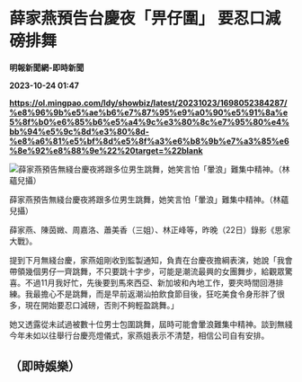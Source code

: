 # 薛家燕預告台慶夜「畀仔圍」 要忍口減磅排舞
**明報新聞網-即時新聞**

**2023-10-24 01:47**

**https://ol.mingpao.com/ldy/showbiz/latest/20231023/1698052384287/%e8%96%9b%e5%ae%b6%e7%87%95%e9%a0%90%e5%91%8a%e5%8f%b0%e6%85%b6%e5%a4%9c%e3%80%8c%e7%95%80%e4%bb%94%e5%9c%8d%e3%80%8d-%e8%a6%81%e5%bf%8d%e5%8f%a3%e6%b8%9b%e7%a3%85%e6%8e%92%e8%88%9e%22%20target=%22blank**

![薛家燕預告無綫台慶夜將跟多位男生跳舞，她笑言怕「暈浪」難集中精神。（林蘊兒攝）](https://fs.mingpao.com/ldy/20231023/s00009/9609d6f3e8b8578c32a2ccede2cd9f8e.jpg)

薛家燕預告無綫台慶夜將跟多位男生跳舞，她笑言怕「暈浪」難集中精神。（林蘊兒攝）

薛家燕、陳茵媺、周嘉洛、蕭美香（三姐）、林正峰等，昨晚（22日）錄影《思家大戰》。

提到下月無綫台慶，家燕姐剛收到監製通知，負責在台慶夜擔綱表演，她說「我會帶領幾個男仔一齊跳舞，不只要跳十字步，可能是潮流最興的女團舞步，給觀眾驚喜。不過11月我好忙，先後要到馬來西亞、新加坡和內地工作，要夾時間回港排練。我最擔心不是跳舞，而是早前返潮汕拍飲食節目後，狂吃美食令身形胖了很多，現在開始要忍口減磅，否則不夠輕盈跳舞。」

她又透露從未試過被數十位男士包圍跳舞，屆時可能會暈浪難集中精神。談到無綫今年未如以往舉行台慶亮燈儀式，家燕姐表示不清楚，相信公司自有安排。

（即時娛樂）
------